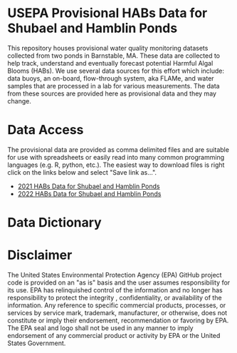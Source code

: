 
# USEPA Provisional HABs Data for Shubael and Hamblin Ponds

<!-- badges: start -->
<!-- badges: end -->

This repository houses provisional water quality monitoring datasets collected 
from two ponds in Barnstable, MA.  These data are collected to help track, 
understand and eventually forecast potential Harmful Algal Blooms (HABs).  We
use several data sources for this effort which include: data buoys, an on-board,
flow-through system, aka FLAMe, and water samples that are processed in a lab
for various measurements.  The data from these sources are provided here as 
provisional data and they may change.

# Data Access

The provisional data are provided as comma delimited files and are suitable for 
use with spreadsheets or easily read into many common programming languages 
(e.g. R, python, etc.).  The easiest way to download files is right click on the 
links below and select "Save link as...".

- [2021 HABs Data for Shubael and Hamblin Ponds](https://raw.githubusercontent.com/USEPA/provisional_habs/main/cc_hab_provisional_data_2021.csv?mimeType=text/csv)
- [2022 HABs Data for Shubael and Hamblin Ponds](https://raw.githubusercontent.com/USEPA/provisional_habs/main/cc_hab_provisional_data_2022.csv)

# Data Dictionary

# Disclaimer

The United States Environmental Protection Agency (EPA) GitHub project code is provided on an "as is" basis and the user assumes responsibility for its use.  EPA has relinquished control of the information and no longer has responsibility to protect the integrity , confidentiality, or availability of the information.  Any reference to specific commercial products, processes, or services by service mark, trademark, manufacturer, or otherwise, does not constitute or imply their endorsement, recommendation or favoring by EPA.  The EPA seal and logo shall not be used in any manner to imply endorsement of any commercial product or activity by EPA or the United States Government.
